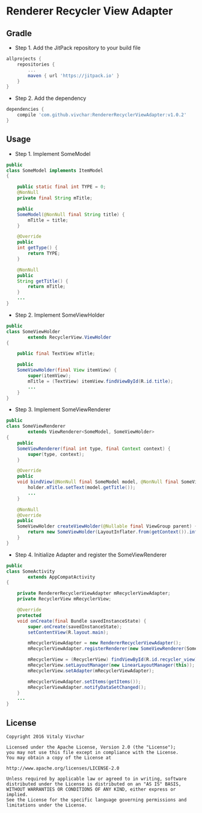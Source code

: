 
# Renderer Recycler View Adapter

## Gradle

* Step 1. Add the JitPack repository to your build file

```gradle
allprojects {
    repositories {
        ...
        maven { url 'https://jitpack.io' }
    }
}
```
* Step 2. Add the dependency

```gradle
dependencies {
    compile 'com.github.vivchar:RendererRecyclerViewAdapter:v1.0.2'
}
```
## Usage
* Step 1. Implement SomeModel
```java
public
class SomeModel implements ItemModel
{

	public static final int TYPE = 0;
	@NonNull
	private final String mTitle;

	public
	SomeModel(@NonNull final String title) {
		mTitle = title;
	}

	@Override
	public
	int getType() {
		return TYPE;
	}

	@NonNull
	public
	String getTitle() {
		return mTitle;
	}
	...
}
```
* Step 2. Implement SomeViewHolder
```java
public
class SomeViewHolder
		extends RecyclerView.ViewHolder
{

	public final TextView mTitle;

	public
	SomeViewHolder(final View itemView) {
		super(itemView);
		mTitle = (TextView) itemView.findViewById(R.id.title);
		...
	}
}
```
* Step 3. Implement SomeViewRenderer
```java
public
class SomeViewRenderer
		extends ViewRenderer<SomeModel, SomeViewHolder>
{
	public
	SomeViewRenderer(final int type, final Context context) {
		super(type, context);
	}

	@Override
	public
	void bindView(@NonNull final SomeModel model, @NonNull final SomeViewHolder holder) {
		holder.mTitle.setText(model.getTitle());
		...
	}

	@NonNull
	@Override
	public
	SomeViewHolder createViewHolder(@Nullable final ViewGroup parent) {
		return new SomeViewHolder(LayoutInflater.from(getContext()).inflate(R.layout.some_item, parent, false));
	}
}
```
* Step 4. Initialize Adapter and register the SomeViewRenderer 
```java
public
class SomeActivity
		extends AppCompatActivity
{

	private RendererRecyclerViewAdapter mRecyclerViewAdapter;
	private RecyclerView mRecyclerView;

	@Override
	protected
	void onCreate(final Bundle savedInstanceState) {
		super.onCreate(savedInstanceState);
		setContentView(R.layout.main);

		mRecyclerViewAdapter = new RendererRecyclerViewAdapter();
		mRecyclerViewAdapter.registerRenderer(new SomeViewRenderer(SomeModel.TYPE, this));

		mRecyclerView = (RecyclerView) findViewById(R.id.recycler_view);
		mRecyclerView.setLayoutManager(new LinearLayoutManager(this));
		mRecyclerView.setAdapter(mRecyclerViewAdapter);

		mRecyclerViewAdapter.setItems(getItems());
		mRecyclerViewAdapter.notifyDataSetChanged();
	}
	...
}
```

## License

    Copyright 2016 Vitaly Vivchar

    Licensed under the Apache License, Version 2.0 (the "License");
    you may not use this file except in compliance with the License.
    You may obtain a copy of the License at

    http://www.apache.org/licenses/LICENSE-2.0

    Unless required by applicable law or agreed to in writing, software
    distributed under the License is distributed on an "AS IS" BASIS,
    WITHOUT WARRANTIES OR CONDITIONS OF ANY KIND, either express or implied.
    See the License for the specific language governing permissions and
    limitations under the License.
